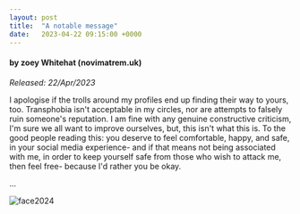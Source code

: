 ```yaml
---
layout: post
title:  "A notable message"
date:   2023-04-22 09:15:00 +0000
---
```

#### by zoey Whitehat (novimatrem.uk)
*Released: 22/Apr/2023*

I apologise if the trolls around my profiles end up finding their way to yours, too. Transphobia isn't acceptable in my circles, nor are attempts to falsely ruin someone's reputation. 
I am fine with any genuine constructive criticism, I'm sure we all want to improve ourselves, but, this isn't what this is.
To the good people reading this: you deserve to feel comfortable, happy, and safe, in your social media experience- and if that means not being associated with me, in order to keep yourself safe from those who wish to attack me, then feel free- because I'd rather you be okay.

...

![face2024](https://gitlab.com/Novimatrem/blog/-/raw/master/face2024.png)

